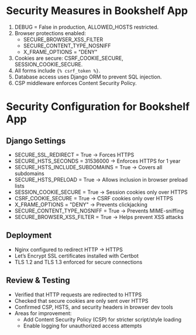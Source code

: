 # Security Measures in Bookshelf App

1. DEBUG = False in production, ALLOWED_HOSTS restricted.
2. Browser protections enabled:
   - SECURE_BROWSER_XSS_FILTER
   - SECURE_CONTENT_TYPE_NOSNIFF
   - X_FRAME_OPTIONS = "DENY"
3. Cookies are secure: CSRF_COOKIE_SECURE, SESSION_COOKIE_SECURE.
4. All forms include `{% csrf_token %}`.
5. Database access uses Django ORM to prevent SQL injection.
6. CSP middleware enforces Content Security Policy.

# Security Configuration for Bookshelf App

## Django Settings
- SECURE_SSL_REDIRECT = True → Forces HTTPS
- SECURE_HSTS_SECONDS = 31536000 → Enforces HTTPS for 1 year
- SECURE_HSTS_INCLUDE_SUBDOMAINS = True → Covers all subdomains
- SECURE_HSTS_PRELOAD = True → Allows inclusion in browser preload lists
- SESSION_COOKIE_SECURE = True → Session cookies only over HTTPS
- CSRF_COOKIE_SECURE = True → CSRF cookies only over HTTPS
- X_FRAME_OPTIONS = "DENY" → Prevents clickjacking
- SECURE_CONTENT_TYPE_NOSNIFF = True → Prevents MIME-sniffing
- SECURE_BROWSER_XSS_FILTER = True → Helps prevent XSS attacks

## Deployment
- Nginx configured to redirect HTTP → HTTPS
- Let’s Encrypt SSL certificates installed with Certbot
- TLS 1.2 and TLS 1.3 enforced for secure connections

## Review & Testing
- Verified that HTTP requests are redirected to HTTPS
- Checked that secure cookies are only sent over HTTPS
- Confirmed CSP, HSTS, and security headers in browser dev tools
- Areas for improvement: 
  - Add Content Security Policy (CSP) for stricter script/style loading
  - Enable logging for unauthorized access attempts
